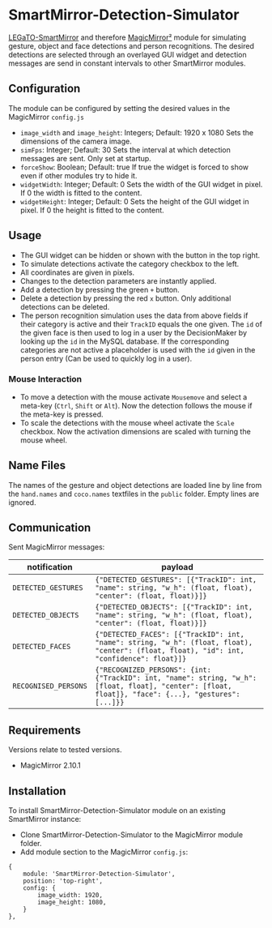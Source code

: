 # SmartMirror-Detection-Simulator
[LEGaTO-SmartMirror](https://github.com/LEGaTO-SmartMirror) and therefore [MagicMirror²](https://github.com/MichMich/MagicMirror) module for simulating gesture, object and face detections and person recognitions.
The desired detections are selected through an overlayed GUI widget and detection messages are send in constant intervals to other SmartMirror modules.

## Configuration
The module can be configured by setting the desired values in the MagicMirror `config.js`
- `image_width` and `image_height`: Integers; Default: 1920 x 1080
Sets the dimensions of the camera image.
- `simFps`: Integer; Default: 30
Sets the interval at which detection messages are sent. Only set at startup.
- `forceShow`: Boolean; Default: true
If true the widget is forced to show even if other modules try to hide it.
- `widgetWidth`: Integer; Default: 0
Sets the width of the GUI widget in pixel. If 0 the width is fitted to the content.
- `widgetHeight`: Integer; Default: 0
Sets the height of the GUI widget in pixel. If 0 the height is fitted to the content.

## Usage
- The GUI widget can be hidden or shown with the button in the top right.
- To simulate detections activate the category checkbox to the left.
- All coordinates are given in pixels.
- Changes to the detection parameters are instantly applied.
- Add a detection by pressing the green `+` button.
- Delete a detection by pressing the red `x` button. Only additional detections can be deleted.
- The person recognition simulation uses the data from above fields if their category is active and their `TrackID` equals the one given. The `id` of the given face is then used to log in a user by the DecisionMaker by looking up the `id` in the MySQL database. If the corresponding categories are not active a placeholder is used with the `id` given in the person entry (Can be used to quickly log in a user).

### Mouse Interaction
- To move a detection with the mouse activate `Mousemove` and select a meta-key (`Ctrl`, `Shift` or `Alt`). Now the detection follows the mouse if the meta-key is pressed.
- To scale the detections with the mouse wheel activate the `Scale` checkbox. Now the activation dimensions are scaled with turning the mouse wheel.

## Name Files
The names of the gesture and object detections are loaded line by line from the `hand.names` and `coco.names` textfiles in the `public` folder. Empty lines are ignored.

## Communication
Sent MagicMirror messages:

notification | payload
 ------- | ------- 
`DETECTED_GESTURES` | `{"DETECTED_GESTURES": [{"TrackID": int, "name": string, "w_h": (float, float), "center": (float, float)}]}`
`DETECTED_OBJECTS` | `{"DETECTED_OBJECTS": [{"TrackID": int, "name": string, "w_h": (float, float), "center": (float, float)}]}`
`DETECTED_FACES` | `{"DETECTED_FACES": [{"TrackID": int, "name": string, "w_h": (float, float), "center": (float, float), "id": int, "confidence": float}]}`
`RECOGNISED_PERSONS` | `{"RECOGNIZED_PERSONS": {int: {"TrackID": int, "name": string, "w_h": [float, float], "center": [float, float]}, "face": {...}, "gestures": [...]}}`

## Requirements
Versions relate to tested versions.

- MagicMirror 2.10.1

## Installation
To install SmartMirror-Detection-Simulator module on an existing SmartMirror instance:

- Clone SmartMirror-Detection-Simulator to the MagicMirror module folder.
- Add module section to the MagicMirror `config.js`:
```
{
	module: 'SmartMirror-Detection-Simulator',
	position: 'top-right',
	config: {
		image_width: 1920,
		image_height: 1080,
	}
},
```